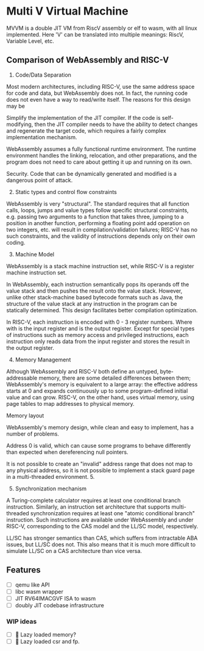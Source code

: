# Multi V Virtual Machine
MVVM is a double JIT VM from RiscV assembly or elf to wasm, with all linux implemented. Here 'V' can be translated into multiple meanings: RiscV, Variable Level, etc. 

## Comparison of WebAssembly and RISC-V
1. Code/Data Separation

Most modern architectures, including RISC-V, use the same address space for code and data, but WebAssembly does not. In fact, the running code does not even have a way to read/write itself. The reasons for this design may be

Simplify the implementation of the JIT compiler. If the code is self-modifying, then the JIT compiler needs to have the ability to detect changes and regenerate the target code, which requires a fairly complex implementation mechanism.

WebAssembly assumes a fully functional runtime environment. The runtime environment handles the linking, relocation, and other preparations, and the program does not need to care about getting it up and running on its own.

Security. Code that can be dynamically generated and modified is a dangerous point of attack.

2. Static types and control flow constraints

WebAssembly is very "structural". The standard requires that all function calls, loops, jumps and value types follow specific structural constraints, e.g. passing two arguments to a function that takes three, jumping to a position in another function, performing a floating point add operation on two integers, etc. will result in compilation/validation failures; RISC-V has no such constraints, and the validity of instructions depends only on their own coding.

3. Machine Model

WebAssembly is a stack machine instruction set, while RISC-V is a register machine instruction set.

In WebAssembly, each instruction semantically pops its operands off the value stack and then pushes the result onto the value stack. However, unlike other stack-machine based bytecode formats such as Java, the structure of the value stack at any instruction in the program can be statically determined. This design facilitates better compilation optimization.

In RISC-V, each instruction is encoded with 0 - 3 register numbers. Where with is the input register and is the output register. Except for special types of instructions such as memory access and privileged instructions, each instruction only reads data from the input register and stores the result in the output register.

4. Memory Management

Although WebAssembly and RISC-V both define an untyped, byte-addressable memory, there are some detailed differences between them; WebAssembly's memory is equivalent to a large array: the effective address starts at 0 and expands continuously up to some program-defined initial value and can grow. RISC-V, on the other hand, uses virtual memory, using page tables to map addresses to physical memory.


Memory layout

WebAssembly's memory design, while clean and easy to implement, has a number of problems.

Address 0 is valid, which can cause some programs to behave differently than expected when dereferencing null pointers.

It is not possible to create an "invalid" address range that does not map to any physical address, so it is not possible to implement a stack guard page in a multi-threaded environment. 5.

5. Synchronization mechanism

A Turing-complete calculator requires at least one conditional branch instruction. Similarly, an instruction set architecture that supports multi-threaded synchronization requires at least one "atomic conditional branch" instruction. Such instructions are available under WebAssembly and under RISC-V, corresponding to the CAS model and the LL/SC model, respectively.

LL/SC has stronger semantics than CAS, which suffers from intractable ABA issues, but LL/SC does not. This also means that it is much more difficult to simulate LL/SC on a CAS architecture than vice versa.

## Features
- [ ] qemu like API
- [ ] libc wasm wrapper
- [ ] JIT RV64IMACGVF ISA to wasm
- [ ] doubly JIT codebase infrastructure

### WIP ideas
- [ ] 🚧 Lazy loaded memory?
- [ ] 🚧 Lazy loaded csr and fp.